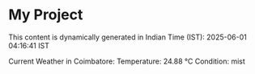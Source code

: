 # My Project

This content is dynamically generated in Indian Time (IST): 2025-06-01 04:16:41 IST


Current Weather in Coimbatore:
Temperature: 24.88 °C
Condition: mist
